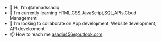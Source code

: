 - 👋 Hi, I’m @ahmadssadiq
- 🌱 I’m currently learning HTML,CSS,JavaScript,SQL,APIs,Cloud Management
- 💞️ I’m looking to collaborate on App development, Website development, API development
- 📫 How to reach me asadiq456@outlook.com

<!---
ahmadssadiq/ahmadssadiq is a ✨ special ✨ repository because its `README.md` (this file) appears on your GitHub profile.
You can click the Preview link to take a look at your changes.
--->
